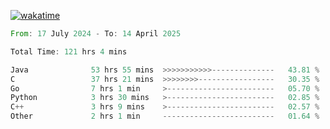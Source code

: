 [![wakatime](https://wakatime.com/badge/user/5970ac98-85fb-4bfd-a7d8-142e7d5bd274.svg)](https://wakatime.com/@5970ac98-85fb-4bfd-a7d8-142e7d5bd274)

<!--START_SECTION:waka-->

```rust
From: 17 July 2024 - To: 14 April 2025

Total Time: 121 hrs 4 mins

Java              53 hrs 55 mins  >>>>>>>>>>>--------------   43.81 %
C                 37 hrs 21 mins  >>>>>>>>-----------------   30.35 %
Go                7 hrs 1 min     >------------------------   05.70 %
Python            3 hrs 30 mins   >------------------------   02.85 %
C++               3 hrs 9 mins    >------------------------   02.57 %
Other             2 hrs 1 min     -------------------------   01.64 %
```

<!--END_SECTION:waka-->

